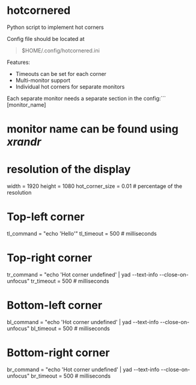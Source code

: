 # hotcornered
Python script to implement hot corners

Config file should be located at 
>$HOME/.config/hotcornered.ini

Features:
- Timeouts can be set for each corner
- Multi-monitor support
- Individual hot corners for separate monitors

Each separate monitor needs a separate section in the config:```
[monitor_name]
# monitor name can be found using *xrandr*
# resolution of the display
width = 1920
height = 1080
hot_corner_size = 0.01 # percentage of the resolution

# Top-left corner
tl_command = "echo 'Hello'" 
tl_timeout = 500 # milliseconds

# Top-right corner
tr_command = "echo 'Hot corner undefined' | yad --text-info --close-on-unfocus"
tr_timeout = 500 # milliseconds

# Bottom-left corner
bl_command = "echo 'Hot corner undefined' | yad --text-info --close-on-unfocus"
bl_timeout = 500 # milliseconds

# Bottom-right corner
br_command = "echo 'Hot corner undefined' | yad --text-info --close-on-unfocus"
br_timeout = 500 # milliseconds
```
